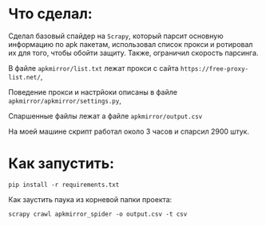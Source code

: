 Что сделал:
=====

Сделал базовый спайдер на `Scrapy`, который парсит основную информацию по apk пакетам,
использовал список прокси и ротировал их для того, чтобы обойти защиту. Также, ограничил скорость парсинга.

В файле `apkmirror/list.txt` лежат прокси с сайта `https://free-proxy-list.net/`,

Поведение прокси и настрйоки описаны в файле `apkmirror/apkmirror/settings.py`,

Спаршенные файлы лежат а файле `apkmirror/output.csv`

На моей машине скрипт работал около 3 часов и спарсил 2900 штук.

Как запустить:
=====

`pip install -r requirements.txt`

Как заустить паука из корневой папки проекта:

`scrapy crawl apkmirror_spider -o output.csv -t csv`